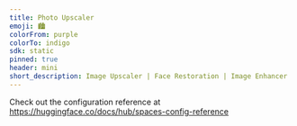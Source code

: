 ```yaml
---
title: Photo Upscaler
emoji: 🏙️
colorFrom: purple
colorTo: indigo
sdk: static
pinned: true
header: mini
short_description: Image Upscaler | Face Restoration | Image Enhancer
---
```


Check out the configuration reference at https://huggingface.co/docs/hub/spaces-config-reference